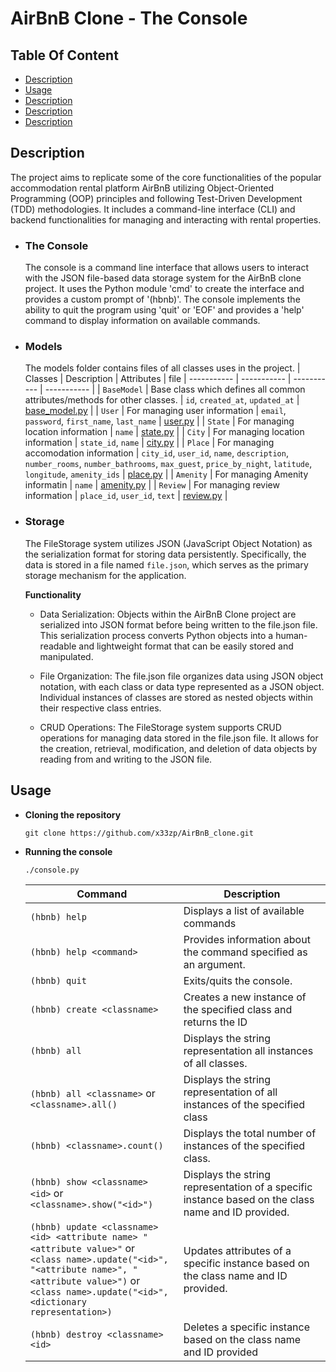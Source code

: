 # AirBnB Clone - The Console

## Table Of Content
- [Description](#description)
- [Usage](#usage)
- [Description](#description)
- [Description](#description)
- [Description](#description)

## Description <a name="description">
The project aims to replicate some of the core functionalities of the popular accommodation rental platform AirBnB utilizing Object-Oriented Programming (OOP) principles and following Test-Driven Development (TDD) methodologies. It includes a command-line interface (CLI) and backend functionalities for managing and interacting with rental properties.

- ### The Console
   The console is a command line interface that allows users to interact with the JSON file-based data storage system for the AirBnB clone project. It uses the Python module 'cmd' to create the interface and provides a custom prompt of '(hbnb)'. The console implements the ability to quit the program using 'quit' or 'EOF' and provides a 'help' command to display information on available commands.

- ### Models
  The models folder contains files of all classes uses in the project.
  | Classes | Description | Attributes | file
  | ----------- | ----------- | ----------- | ----------- |
  | `BaseModel` | Base class which defines all common attributes/methods for other classes. | `id`, `created_at`, `updated_at` | [base_model.py](https://github.com/x33zp/AirBnB_clone/blob/main/models/base_model.py) |
  | `User` | For managing user information | `email`, `password`, `first_name`, `last_name` | [user.py](https://github.com/x33zp/AirBnB_clone/blob/main/models/user.py) |
  | `State` | For managing location information | `name` | [state.py](https://github.com/x33zp/AirBnB_clone/blob/main/models/state.py) |
  | `City` | For managing location information | `state_id`, `name` | [city.py](https://github.com/x33zp/AirBnB_clone/blob/main/models/city.py) |
  | `Place` |  For managing accomodation information | `city_id`, `user_id`, `name`, `description`, `number_rooms`, `number_bathrooms`, `max_guest`, `price_by_night`, `latitude`, `longitude`, `amenity_ids` | [place.py](https://github.com/x33zp/AirBnB_clone/blob/main/models/place.py) |
  | `Amenity` | For managing Amenity informatin | `name` | [amenity.py](https://github.com/x33zp/AirBnB_clone/blob/main/models/amenity.py) |
  | `Review` | For managing review information | `place_id`, `user_id`, `text` | [review.py](https://github.com/x33zp/AirBnB_clone/blob/main/models/review.py) |

- ### Storage
  The FileStorage system utilizes JSON (JavaScript Object Notation) as the serialization format for storing data persistently. Specifically, the data is stored in a file named `file.json`, which serves as the primary storage mechanism for the application.

  **Functionality**
  - Data Serialization: Objects within the AirBnB Clone project are serialized into JSON format before being written to the file.json file. This serialization process converts Python objects into a human-readable and lightweight format that can be easily stored and manipulated.

  - File Organization: The file.json file organizes data using JSON object notation, with each class or data type represented as a JSON object. Individual instances of classes are stored as nested objects within their respective class entries.

  - CRUD Operations: The FileStorage system supports CRUD operations for managing data stored in the file.json file. It allows for the creation, retrieval, modification, and deletion of data objects by reading from and writing to the JSON file.


## Usage <a name="usage">
- **Cloning the repository**
  ```
  git clone https://github.com/x33zp/AirBnB_clone.git
  ```

- **Running the console**
  ```
  ./console.py
  ```

  | Command | Description |
  | ----------- | ----------- |
  | `(hbnb) help ` | Displays a list of available commands |
  |  `(hbnb) help <command>` | Provides information about the command specified as an argument. |
  | `(hbnb) quit` | Exits/quits the console. |
  | `(hbnb) create <classname>` | Creates a new instance of the specified class and returns the ID |
  | `(hbnb) all` | Displays the string representation all instances of all classes. |
  | `(hbnb) all <classname>` or <br>  `<classname>.all()` | Displays the string representation of all instances of the specified class |
  | `(hbnb) <classname>.count()` | Displays the total number of instances of the specified class. |
  | `(hbnb) show <classname> <id>` or <br> `<classname>.show("<id>")` | Displays the string representation of a specific instance based on the class name and ID provided. |
  | `(hbnb) update <classname> <id> <attribute name> "<attribute value>"` or <br> `<class name>.update("<id>", "<attribute name>", "<attribute value>")` or <br> `<class name>.update("<id>", <dictionary representation>)` | Updates attributes of a specific instance based on the class name and ID provided.  |
  | `(hbnb) destroy <classname> <id>` | Deletes a specific instance based on the class name and ID provided |